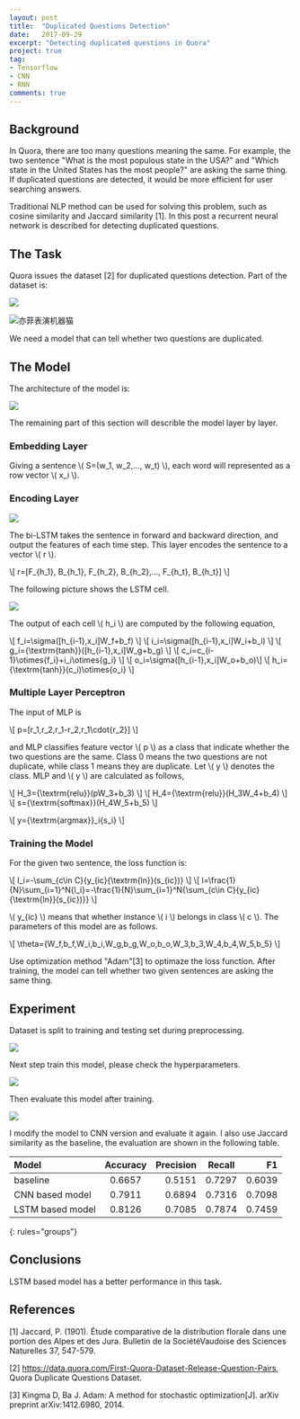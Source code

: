 ```yaml
---
layout: post
title:  "Duplicated Questions Detection"
date:   2017-09-29
excerpt: "Detecting duplicated questions in Quora"
project: true
tag:
- Tensorflow
- CNN
- RNN
comments: true
---
```


## Background

In Quora, there are too many questions meaning the same. For example, the two sentence "What is the most populous state in the USA?" and "Which state in the United States has the most people?" are asking the same thing. If duplicated questions are detected, it would be more efficient for user searching answers.

Traditional NLP method can be used for solving this problem, such as cosine similarity and Jaccard similarity \[1\]. In this post a recurrent neural network is described for detecting duplicated questions.

## The Task

Quora issues the dataset \[2\] for duplicated questions detection. Part of the dataset is:

![](https://github.com/ziboyi/Duplicated-Questions-Detection/blob/master/figure/Duplicated-Questions.png?raw=true)

<img src="http://ww2.sinaimg.cn/bmiddle/88070423gw1ep30aw8an7g204d04gkgd.gif" width="" height="" alt="亦菲表演机器猫"/>



We need a model that can tell whether two questions are duplicated.

## The Model

The architecture of the model is:

![](https://github.com/ziboyi/Duplicated-Questions-Detection/blob/master/figure/arch.png?raw=true)

The remaining part of this section will describle the model layer by layer.

### Embedding Layer

Giving a sentence \\( S=(w_1, w_2,..., w_t) \\), each word will represented as a row vector \\( x_i \\).

### Encoding Layer

![](https://github.com/ziboyi/Duplicated-Questions-Detection/blob/master/figure/Bi-LSTM.png?raw=true)

The bi-LSTM takes the sentence in forward and backward direction, and output the features of each time step. This layer encodes the sentence to a vector \\( r \\).

\\[ r=[F_{h_1}, B_{h_1}, F_{h_2}, B_{h_2},..., F_{h_t}, B_{h_t}] \\]

The following picture shows the LSTM cell.

![](https://github.com/ziboyi/Duplicated-Questions-Detection/blob/master/figure/LSTM-Cell.png?raw=true)

The output of each cell \\( h_i \\) are computed by the following equation,

\\[ f_i=\sigma([h_{i-1},x_i]W_f+b_f) \\]
\\[ i_i=\sigma([h_{i-1},x_i]W_i+b_i) \\]
\\[ g_i={\textrm{tanh}}([h_{i-1},x_i]W_g+b_g) \\]
\\[ c_i=c_{i-1}\otimes{f_i}+i_i\otimes{g_i} \\]
\\[ o_i=\sigma([h_{i-1},x_i]W_o+b_o)\\]
\\[ h_i={\textrm{tanh}}(c_i)\otimes{o_i} \\]

### Multiple Layer Perceptron

The input of MLP is

\\[ p=[r_1,r_2,r_1-r_2,r_1\cdot{r_2}] \\]

and MLP classifies feature vector \\( p \\) as a class that indicate whether the two questions are the same. Class 0 means the two questions are not duplicate, while class 1 means they are duplicate. Let \\( y \\) denotes the class. MLP and \\( y \\) are calculated as follows,

\\[ H_3={\textrm{relu}}(pW_3+b_3) \\]
\\[ H_4={\textrm{relu}}(H_3W_4+b_4) \\]
\\[ s={\textrm{softmax}}(H_4W_5+b_5) \\]

\\[ y={\textrm{argmax}}_i{s_i} \\]

### Training the Model

For the given two sentence, the loss function is:

\\[ l_i=-\sum_{c\in C}{y_{ic}{\textrm{ln}}(s_{ic})} \\]
\\[ l=\frac{1}{N}\sum_{i=1}^N{l_i}=-\frac{1}{N}\sum_{i=1}^N{\sum_{c\in C}{y_{ic}{\textrm{ln}}(s_{ic})}} \\]

\\( y_{ic} \\) means that whether instance \\( i \\) belongs in class \\( c \\). The parameters of this model are as follows.

\\[ \theta=\{W_f,b_f,W_i,b_i,W_g,b_g,W_o,b_o,W_3,b_3,W_4,b_4,W_5,b_5\} \\]

Use optimization method "Adam"[3] to optimaze the loss function. After training, the model can tell whether two given sentences are asking the same thing.

## Experiment

Dataset is split to training and testing set during preprocessing.

![](https://github.com/ziboyi/Duplicated-Questions-Detection/blob/master/figure/preprocessing.png?raw=true)

Next step train this model, please check the hyperparameters.

![](https://github.com/ziboyi/Duplicated-Questions-Detection/blob/master/figure/training.png?raw=true)

Then evaluate this model after training.

![](https://github.com/ziboyi/Duplicated-Questions-Detection/blob/master/figure/eval-RNN.png?raw=true)

I modify the model to CNN version and evaluate it again. I also use Jaccard similarity as the baseline, the evaluation are shown in the following table.

| Model | Accuracy | Precision | Recall | F1 |
|:--------|:-------:|--------:|:-------:|--------:|
| baseline | 0.6657   | 0.5151   | 0.7297 | 0.6039 |
| CNN based model | 0.7911   | 0.6894   | 0.7316 | 0.7098 |
| LSTM based model | 0.8126   | 0.7085   | 0.7874 | 0.7459 |
{: rules="groups"}

## Conclusions

LSTM based model has a better performance in this task.

## References

[1] Jaccard, P. (1901). Étude comparative de la distribution florale dans une portion des Alpes et des Jura. Bulletin de la SociétéVaudoise des Sciences Naturelles 37, 547-579.

[2] https://data.quora.com/First-Quora-Dataset-Release-Question-Pairs, Quora Duplicate Questions Dataset.

[3] Kingma D, Ba J. Adam: A method for stochastic optimization[J]. arXiv preprint arXiv:1412.6980, 2014.
